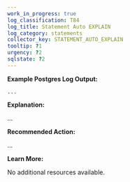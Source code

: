 ```yaml
---
work_in_progress: true
log_classification: T84
log_title: Statement Auto EXPLAIN
log_category: statements
collector_key: STATEMENT_AUTO_EXPLAIN
tooltip: ?1
urgency: ?2
sqlstate: ?2
---
```


**Example Postgres Log Output:**

```
...
```

**Explanation:**

...

**Recommended Action:**

...

**Learn More:**

No additional resources available.
